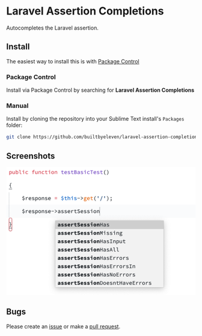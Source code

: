 # Laravel Assertion Completions

Autocompletes the Laravel assertion. 

## Install

The easiest way to install this is with [Package Control](https://packagecontrol.io/)

### Package Control

Install via Package Control by searching for **Laravel Assertion Completions**

### Manual 

Install by cloning the repository into your Sublime Text install's `Packages` folder:

```bash
git clone https://github.com/builtbyeleven/laravel-assertion-completions.git ~/Library/Application\ Support/Sublime\ Text\ 3/Packages/laravel-assertion-completions
```

## Screenshots

![Screenshot](assets/screenshot-1.png)

## Bugs

Please create an [issue](https://github.com/builtbyeleven/laravel-assertion-completions/issues) or make a [pull request](https://github.com/builtbyeleven/laravel-assertion-completions/pulls).